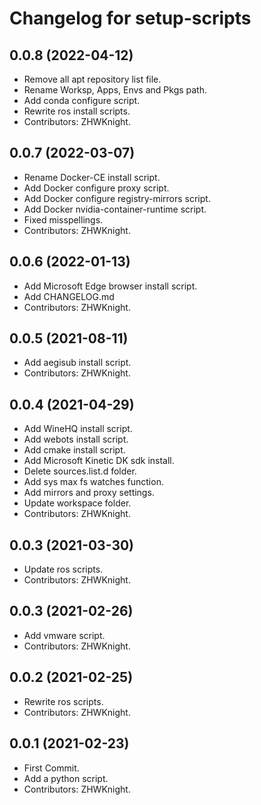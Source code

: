 # Changelog for setup-scripts

## 0.0.8 (2022-04-12)

* Remove all apt repository list file.
* Rename Worksp, Apps, Envs and Pkgs path.
* Add conda configure script.
* Rewrite ros install scripts.
* Contributors: ZHWKnight.

## 0.0.7 (2022-03-07)

* Rename Docker-CE install script.
* Add Docker configure proxy script.
* Add Docker configure registry-mirrors script.
* Add Docker nvidia-container-runtime script.
* Fixed misspellings.
* Contributors: ZHWKnight.

## 0.0.6 (2022-01-13)

* Add Microsoft Edge browser install script.
* Add CHANGELOG.md
* Contributors: ZHWKnight.

## 0.0.5 (2021-08-11)

* Add aegisub install script.
* Contributors: ZHWKnight.

## 0.0.4 (2021-04-29)

* Add WineHQ install script.
* Add webots install script.
* Add cmake install script.
* Add Microsoft Kinetic DK sdk install.
* Delete sources.list.d folder.
* Add sys max fs watches function.
* Add mirrors and proxy settings.
* Update workspace folder.
* Contributors: ZHWKnight.

## 0.0.3 (2021-03-30)

* Update ros scripts.
* Contributors: ZHWKnight.

## 0.0.3 (2021-02-26)

* Add vmware script.
* Contributors: ZHWKnight.

## 0.0.2 (2021-02-25)

* Rewrite ros scripts.
* Contributors: ZHWKnight.

## 0.0.1 (2021-02-23)

* First Commit.
* Add a python script.
* Contributors: ZHWKnight.
